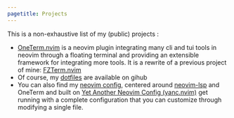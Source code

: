 ```yaml
---
pagetitle: Projects
---
```


This is a non-exhaustive list of my (public) projects :

- [OneTerm.nvim](https://github.com/LoricAndre/OneTerm.nvim) is a neovim plugin integrating many cli and tui tools in neovim through a floating terminal and providing an extensible framework for integrating more tools. It is a rewrite of a previous project of mine: [FZTerm.nvim](https://github.com/LoricAndre/FZTerm.nvim)
- Of course, my [dotfiles](https://github.com/LoricAndre/dotfiles) are available on gihub
- You can also find my [neovim config](https://github.com/LoricAndre/nvim_conf), centered around [neovim-lsp](https://github.com/neovim/nvim-lspconfig) and OneTerm and built on [Yet Another Neovim Config (yanc.nvim)](https://github.com/LoricAndre/yanc.nvim) get running with a complete configuration that you can customize through modifying a single file.

